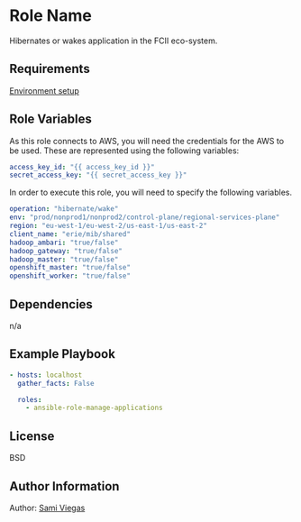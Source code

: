Role Name
=========

Hibernates or wakes application in the FCII eco-system.

Requirements
------------

[Environment setup](https://github.dxc.com/FCI-PaaS/wake-slumber-pipeline/blob/master/README.md)

Role Variables
--------------

As this role connects to AWS, you will need the credentials for the AWS to be used. These are represented using the following variables:

```yaml
access_key_id: "{{ access_key_id }}"
secret_access_key: "{{ secret_access_key }}"
```
In order to execute this role, you will need to specify the following variables.

```yaml
operation: "hibernate/wake"
env: "prod/nonprod1/nonprod2/control-plane/regional-services-plane"
region: "eu-west-1/eu-west-2/us-east-1/us-east-2"
client_name: "erie/mib/shared"
hadoop_ambari: "true/false"
hadoop_gateway: "true/false"
hadoop_master: "true/false"
openshift_master: "true/false"
openshift_worker: "true/false"
```

Dependencies
------------

n/a

Example Playbook
----------------

```yaml
- hosts: localhost
  gather_facts: False

  roles:
    - ansible-role-manage-applications
```

License
-------

BSD

Author Information
------------------

Author: [Sami Viegas](viegas@dxc.com)